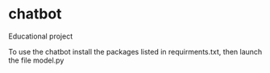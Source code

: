 # chatbot
Educational project

To use the chatbot install the packages listed in requirments.txt, then launch the file model.py
